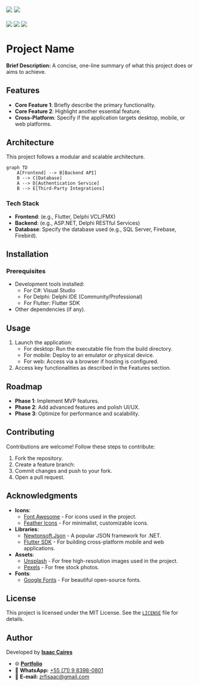 [![](https://img.shields.io/badge/english--4169E1?style=for-the-badge)](README.en.md)
[![](https://img.shields.io/badge/-português-f9c22b?style=for-the-badge)](README.pt.md)
---
[![](https://img.shields.io/badge/version-1.0.0-007EC6?style=flat-square)](#)
[![](https://img.shields.io/badge/android-apk-6DAF00?style=flat-square)](#)
[![](https://img.shields.io/badge/windows-exe-6DAF00?style=flat-square)](#)

# Project Name

**Brief Description:** A concise, one-line summary of what this project does or aims to achieve.

## Features

- **Core Feature 1**: Briefly describe the primary functionality.
- **Core Feature 2**: Highlight another essential feature.
- **Cross-Platform**: Specify if the application targets desktop, mobile, or web platforms.

## Architecture

This project follows a modular and scalable architecture.

```mermaid
graph TD
    A[Frontend] --> B[Backend API]
    B --> C[Database]
    A --> D[Authentication Service]
    B --> E[Third-Party Integrations]
```

### Tech Stack

- **Frontend**: (e.g., Flutter, Delphi VCL/FMX)
- **Backend**: (e.g., ASP.NET, Delphi RESTful Services)
- **Database**: Specify the database used (e.g., SQL Server, Firebase, Firebird).

## Installation

### Prerequisites

- Development tools installed:
  - For C#: Visual Studio
  - For Delphi: Delphi IDE (Community/Professional)
  - For Flutter: Flutter SDK
- Other dependencies (if any).

## Usage

1. Launch the application:
   - For desktop: Run the executable file from the build directory.
   - For mobile: Deploy to an emulator or physical device.
   - For web: Access via a browser if hosting is configured.
2. Access key functionalities as described in the Features section.

## Roadmap

- **Phase 1**: Implement MVP features.
- **Phase 2**: Add advanced features and polish UI/UX.
- **Phase 3**: Optimize for performance and scalability.

## Contributing

Contributions are welcome! Follow these steps to contribute:

1. Fork the repository.
2. Create a feature branch:
3. Commit changes and push to your fork.
4. Open a pull request.

## Acknowledgments

- **Icons**:  
  - [Font Awesome](https://fontawesome.com) - For icons used in the project.
  - [Feather Icons](https://feathericons.com) - For minimalist, customizable icons.
- **Libraries**:  
  - [Newtonsoft.Json](https://www.newtonsoft.com/json) - A popular JSON framework for .NET.
  - [Flutter SDK](https://flutter.dev) - For building cross-platform mobile and web applications.
- **Assets**:  
  - [Unsplash](https://unsplash.com) - For free high-resolution images used in the project.
  - [Pexels](https://www.pexels.com) - For free stock photos.
- **Fonts**:  
  - [Google Fonts](https://fonts.google.com) - For beautiful open-source fonts.

## License

This project is licensed under the MIT License. See the [`LICENSE`](LICENSE) file for details.

## Author

Developed by **[Isaac Caires](https://zrfisaac.github.io)**  
- 🌐 **[Portfolio](https://zrfisaac.github.io)**
- 📱 **WhatsApp:** [+55 (71) 9 8398-0801](https://wa.me/message/HIUVCFWYE3EXG1)  
- 📧 **E-mail:** [zrfisaac@gmail.com](mailto:zrfisaac@gmail.com)  
